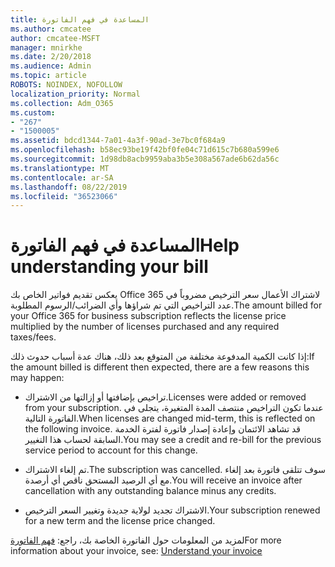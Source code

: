 ```yaml
---
title: المساعدة في فهم الفاتورة
ms.author: cmcatee
author: cmcatee-MSFT
manager: mnirkhe
ms.date: 2/20/2018
ms.audience: Admin
ms.topic: article
ROBOTS: NOINDEX, NOFOLLOW
localization_priority: Normal
ms.collection: Adm_O365
ms.custom:
- "267"
- "1500005"
ms.assetid: bdcd1344-7a01-4a3f-90ad-3e7bc0f684a9
ms.openlocfilehash: b58ec93be19f42bf0fe04c71d615c7b680a599e6
ms.sourcegitcommit: 1d98db8acb9959aba3b5e308a567ade6b62da56c
ms.translationtype: MT
ms.contentlocale: ar-SA
ms.lasthandoff: 08/22/2019
ms.locfileid: "36523066"
---
```

# <a name="help-understanding-your-bill"></a><span data-ttu-id="9e6c7-102">المساعدة في فهم الفاتورة</span><span class="sxs-lookup"><span data-stu-id="9e6c7-102">Help understanding your bill</span></span>

<span data-ttu-id="9e6c7-103">يعكس تقديم فواتير الخاص بك Office 365 لاشتراك الأعمال سعر الترخيص مضروباً في عدد التراخيص التي تم شراؤها وأي الضرائب/الرسوم المطلوبة.</span><span class="sxs-lookup"><span data-stu-id="9e6c7-103">The amount billed for your Office 365 for business subscription reflects the license price multiplied by the number of licenses purchased and any required taxes/fees.</span></span>
  
<span data-ttu-id="9e6c7-104">إذا كانت الكمية المدفوعة مختلفة من المتوقع بعد ذلك، هناك عدة أسباب حدوث ذلك:</span><span class="sxs-lookup"><span data-stu-id="9e6c7-104">If the amount billed is different then expected, there are a few reasons this may happen:</span></span>
  
- <span data-ttu-id="9e6c7-105">تراخيص بإضافتها أو إزالتها من الاشتراك.</span><span class="sxs-lookup"><span data-stu-id="9e6c7-105">Licenses were added or removed from your subscription.</span></span> <span data-ttu-id="9e6c7-106">عندما تكون التراخيص منتصف المدة المتغيرة، يتجلى في الفاتورة التالية.</span><span class="sxs-lookup"><span data-stu-id="9e6c7-106">When licenses are changed mid-term, this is reflected on the following invoice.</span></span> <span data-ttu-id="9e6c7-107">قد تشاهد الائتمان وإعادة إصدار فاتورة لفترة الخدمة السابقة لحساب هذا التغيير.</span><span class="sxs-lookup"><span data-stu-id="9e6c7-107">You may see a credit and re-bill for the previous service period to account for this change.</span></span>

- <span data-ttu-id="9e6c7-108">تم إلغاء الاشتراك.</span><span class="sxs-lookup"><span data-stu-id="9e6c7-108">The subscription was cancelled.</span></span> <span data-ttu-id="9e6c7-109">سوف تتلقى فاتورة بعد إلغاء مع أي الرصيد المستحق ناقص أي أرصدة.</span><span class="sxs-lookup"><span data-stu-id="9e6c7-109">You will receive an invoice after cancellation with any outstanding balance minus any credits.</span></span>

- <span data-ttu-id="9e6c7-110">الاشتراك تجديد لولاية جديدة وتغيير السعر الترخيص.</span><span class="sxs-lookup"><span data-stu-id="9e6c7-110">Your subscription renewed for a new term and the license price changed.</span></span>

<span data-ttu-id="9e6c7-111">لمزيد من المعلومات حول الفاتورة الخاصة بك، راجع: [فهم الفاتورة](https://docs.microsoft.com/office365/admin/subscriptions-and-billing/understand-your-invoice)</span><span class="sxs-lookup"><span data-stu-id="9e6c7-111">For more information about your invoice, see: [Understand your invoice](https://docs.microsoft.com/office365/admin/subscriptions-and-billing/understand-your-invoice)</span></span>